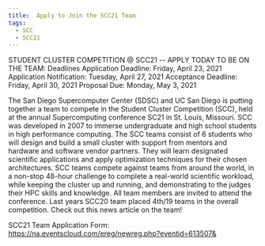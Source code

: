 ```yaml
---
title:  Apply to Join the SCC21 Team
tags:
  - SCC 
  - SCC21
---
```


STUDENT CLUSTER COMPETITION @ SCC21 -- APPLY TODAY TO BE ON THE TEAM:
Deadlines
Application Deadline: Friday, April 23, 2021
Application Notification: Tuesday, April 27, 2021
Acceptance Deadline: Friday, April 30, 2021
Proposal Due: Monday, May 3, 2021


The San Diego Supercomputer Center (SDSC) and UC San Diego is putting together a team to compete in the Student Cluster Competition (SCC), held at the annual Supercomputing conference SC21 in St. Louis, Missouri.  SCC was developed in 2007 to immerse undergraduate and high school students in high performance computing.  The SCC teams consist of 6 students who will design and build a small cluster with support from mentors and hardware and software vendor partners.  They will learn designated scientific applications and apply optimization techniques for their chosen architectures. SCC teams compete against teams from around the world, in a non-stop 48-hour challenge to complete a real-world scientific workload, while keeping the cluster up and running, and demonstrating to the judges their HPC skills and knowledge.  All team members are invited to attend the conference. Last years SCC20 team placed 4th/19 teams in the overall competition. Check out this news article on the team!

SCC21 Team Application Form:  https://na.eventscloud.com/ereg/newreg.php?eventid=613507&

